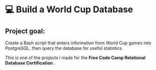 # 💻 Build a World Cup Database

## Project goal: 
Create a Bash script that enters information from World Cup games into PostgreSQL, then query the database for useful statistics.

This is one of the projects i made for the <b> Free Code Camp Relational Database Certification <b>.
